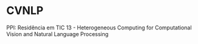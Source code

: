 # CVNLP
PPI: Residência em TIC 13 - Heterogeneous Computing for Computational Vision and Natural Language Processing
